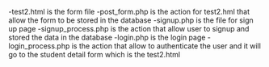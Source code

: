 -test2.html is the form file
-post_form.php is the action for test2.hml that allow the form to be stored in the database
-signup.php is the file for sign up page
-signup_process.php is the action that allow user to signup and stored the data in the database
-login.php is the login page 
-login_process.php is the action that allow to authenticate the user and it will go to the student detail form which is the test2.html
